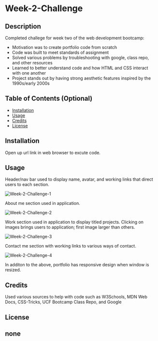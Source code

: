# Week-2-Challenge

## Description

Completed challege for week two of the web development bootcamp:

- Motivation was to create portfolio code from scratch
- Code was built to meet standards of assignment
- Solved various problems by troubleshooting with google, class repo, and other resources
- Learned to better understand code and how HTML and CSS interact with one another
- Project stands out by having strong aesthetic features inspired by the 1990s/early 2000s

## Table of Contents (Optional)

- [Installation](#installation)
- [Usage](#usage)
- [Credits](#credits)
- [License](#license)

## Installation

Open up url link in web browser to excute code.

## Usage

Header/nav bar used to display name, avatar, and working links that direct users to each section.

![Week-2-Challenge-1](https://github.com/ltrinowski42/Week-2-Challenge/blob/main/Assets/ReadMe-Screenshot1.jpg?raw=true)


About me section used in application.

![Week-2-Challenge-2](https://github.com/ltrinowski42/Week-2-Challenge/blob/main/Assets/ReadMe-Screenshot2.jpg?raw=true)


Work section used in application to display titled projects. Clicking on images brings users to application; first image larger than others.

![Week-2-Challenge-3](https://github.com/ltrinowski42/Week-2-Challenge/blob/main/Assets/ReadMe-Screenshot3.jpg?raw=true)


Contact me section with working links to various ways of contact.

![Week-2-Challenge-4](https://github.com/ltrinowski42/Week-2-Challenge/blob/main/Assets/ReadMe-Screenshot4.jpg?raw=true)



In additon to the above, portfolio has responsive design when window is resized.


## Credits

Used various sources to help with code such as W3Schools, MDN Web Docs, CSS-Tricks, UCF Bootcamp Class Repo, and Google 

## License
none
---
